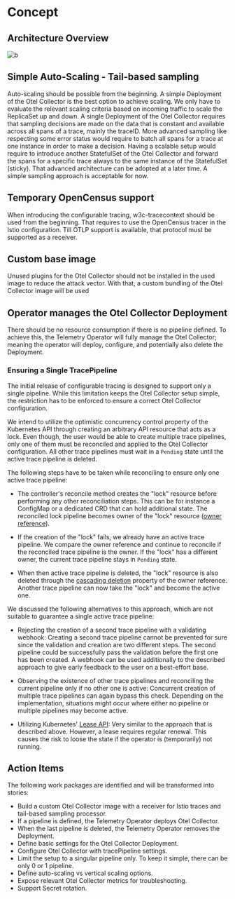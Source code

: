 # Concept

## Architecture Overview

![b](./assets/tracing-future.drawio.svg)

## Simple Auto-Scaling - Tail-based sampling

Auto-scaling should be possible from the beginning. A simple Deployment of the Otel Collector is the best option to achieve scaling. We only have to evaluate the relevant scaling criteria based on incoming traffic to scale the ReplicaSet up and down. A single Deployment of the Otel Collector requires that sampling decisions are made on the data that is constant and available across all spans of a trace, mainly the traceID.
More advanced sampling like respecting some error status would require to batch all spans for a trace at one instance in order to make a decision. Having a scalable setup would require to introduce another StatefulSet of the Otel Collector and forward the spans for a specific trace always to the same instance of the StatefulSet (sticky). That advanced architecture can be adopted at a later time.
A simple sampling approach is acceptable for now.

## Temporary OpenCensus support

When introducing the configurable tracing, w3c-tracecontext should be used from the beginning. That requires to use the OpenCensus tracer in the Istio configuration. Till OTLP support is available, that protocol must be supported as a receiver.

## Custom base image

Unused plugins for the Otel Collector should not be installed in the used image to reduce the attack vector. With that, a custom bundling of the Otel Collector image will be used

## Operator manages the Otel Collector Deployment

There should be no resource consumption if there is no pipeline defined. To achieve this, the Telemetry Operator will fully manage the Otel Collector; meaning the operator will deploy, configure, and potentially also delete the Deployment.

### Ensuring a Single TracePipeline

The initial release of configurable tracing is designed to support only a single pipeline. While this limitation keeps the Otel Collector setup simple, the restriction has to be enforced to ensure a correct Otel Collector configuration.

We intend to utilize the optimistic concurrency control property of the Kubernetes API through creating an arbitrary API resource that acts as a lock. Even though, the user would be able to create multiple trace pipelines, only one of them must be reconciled and applied to the Otel Collector configuration. All other trace pipelines must wait in a `Pending` state until the active trace pipeline is deleted.

The following steps have to be taken while reconciling to ensure only one active trace pipeline:

* The controller's reconcile method creates the "lock" resource before performing any other reconciliation steps. This can be for instance a ConfigMap or a dedicated CRD that can hold additional state. The reconciled lock pipeline becomes owner of the "lock" resource ([owner reference](https://kubernetes.io/docs/concepts/overview/working-with-objects/owners-dependents/)).

* If the creation of the "lock" fails, we already have an active trace pipeline. We compare the owner reference and continue to reconcile if the reconciled trace pipeline is the owner. If the "lock" has a different owner, the current trace pipeline stays in `Pending` state.

* When then active trace pipeline is deleted, the "lock" resource is also deleted through the [cascading deletion](https://kubernetes.io/docs/concepts/architecture/garbage-collection/) property of the owner reference. Another trace pipeline can now take the "lock" and become the active one.

We discussed the following alternatives to this approach, which are not suitable to guarantee a single active trace pipeline:

* Rejecting the creation of a second trace pipeline with a validating webhook: Creating a second trace pipeline cannot be prevented for sure since the validation and creation are two different steps. The second pipeline could be successfully pass the validation before the first one has been created. A webhook can be used additionally to the described approach to give early feedback to the user on a best-effort base.

* Observing the existence of other trace pipelines and reconciling the current pipeline only if no other one is active: Concurrent creation of multiple trace pipelines can again bypass this check. Depending on the implementation, situations might occur where either no pipeline or multiple pipelines may become active.

* Utilizing Kubernetes' [Lease API](https://kubernetes.io/docs/reference/kubernetes-api/cluster-resources/lease-v1/): Very similar to the approach that is described above. However, a lease requires regular renewal. This causes the risk to loose the state if the operator is (temporarily) not running.

## Action Items

The following work packages are identified and will be transformed into stories:
- Build a custom Otel Collector image with a receiver for Istio traces and tail-based sampling processor.
- If a pipeline is defined, the Telemetry Operator deploys Otel Collector.
- When the last pipeline is deleted,  the Telemetry Operator removes the Deployment.
- Define basic settings for the Otel Collector Deployment.
- Configure Otel Collector with tracePipeline settings.
- Limit the setup to a singular pipeline only. To keep it simple, there can be only 0 or 1 pipeline.
- Define auto-scaling vs vertical scaling options.
- Expose relevant Otel Collector metrics for troubleshooting.
- Support Secret rotation.
